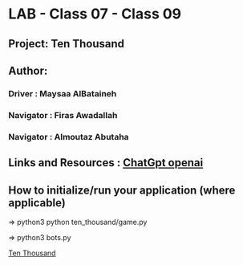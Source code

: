 # LAB - Class 07 - Class 09

## Project: Ten Thousand

## Author: 
### Driver : Maysaa AlBataineh
### Navigator : Firas Awadallah
### Navigator : Almoutaz Abutaha

## Links and Resources : [ChatGpt openai](./chatgpt.md)

## How to initialize/run your application (where applicable)

=> python3 python ten_thousand/game.py




=> python3 bots.py      

[Ten Thousand](https://github.com/MutazAbutaha/ten-thousand)


